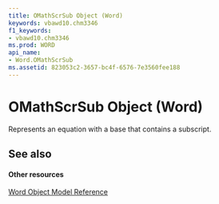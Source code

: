 ```yaml
---
title: OMathScrSub Object (Word)
keywords: vbawd10.chm3346
f1_keywords:
- vbawd10.chm3346
ms.prod: WORD
api_name:
- Word.OMathScrSub
ms.assetid: 823053c2-3657-bc4f-6576-7e3560fee188
---
```



# OMathScrSub Object (Word)

Represents an equation with a base that contains a subscript.


## See also


#### Other resources


[Word Object Model Reference](http://msdn.microsoft.com/library/object-model-word-vba-reference%28Office.15%29.aspx)


